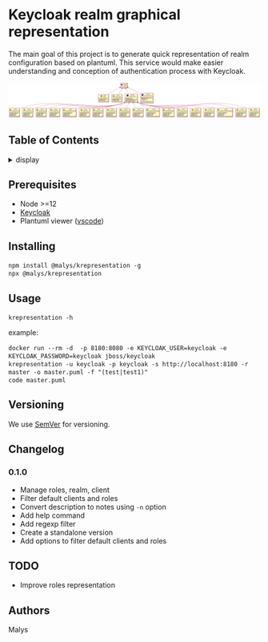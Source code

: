 
# Keycloak realm graphical representation

The main goal of this project is to generate quick representation of realm configuration based on plantuml.
This service would make easier understanding and conception of authentication process with Keycloak.

![](example.png)


## Table of Contents
<details><summary>display</summary>

- [Keycloak-graphical-representation](#keycloak-graphical-representation)
  - [Table of Contents](#table-of-contents)
  - [Prerequisites](#prerequisites)
  - [Installing](#installing)
  - [Usage](#usage)
  - [Versioning](#versioning)
  - [Changelog](#changelog)
    - [0.1.0](#010-work-in-progress)
  - [TODO](#todo)
  - [Authors](#authors)

</details>

## Prerequisites

* Node >=12
* [Keycloak](https://www.keycloak.org)
* Plantuml viewer ([vscode](https://marketplace.visualstudio.com/items?itemName=jebbs.plantuml))

## Installing

```
npm install @malys/krepresentation -g
npx @malys/krepresentation
```

## Usage

```
krepresentation -h
```
example:
```
docker run --rm -d  -p 8180:8080 -e KEYCLOAK_USER=keycloak -e KEYCLOAK_PASSWORD=keycloak jboss/keycloak
krepresentation -u keycloak -p keycloak -s http://localhost:8180 -r master -o master.puml -f "(test|test1)"
code master.puml
```

## Versioning

We use [SemVer](http://semver.org/) for versioning. 

## Changelog

### 0.1.0

* Manage roles, realm, client
* Filter default clients and roles
* Convert description to notes using `-n` option
* Add help command
* Add regexp filter
* Create a standalone version 
* Add options to filter default clients and roles

## TODO

* Improve roles representation

## Authors

Malys
